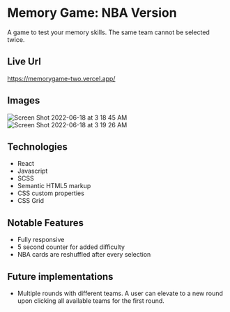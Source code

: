 # Memory Game: NBA Version
A game to test your memory skills. The same team cannot be selected twice.

## Live Url
https://memorygame-two.vercel.app/

## Images
![Screen Shot 2022-06-18 at 3 18 45 AM](https://user-images.githubusercontent.com/72288176/174433484-3c305059-a7a2-4ac1-8fa6-2a3ac1e41a0f.png)
![Screen Shot 2022-06-18 at 3 19 26 AM](https://user-images.githubusercontent.com/72288176/174433489-25420334-26e5-432d-ba7e-b9d3eaaa178d.png)

## Technologies
* React
* Javascript
* SCSS
* Semantic HTML5 markup
* CSS custom properties
* CSS Grid

## Notable Features
* Fully responsive
* 5 second counter for added difficulty
* NBA cards are reshuffled after every selection

## Future implementations
* Multiple rounds with different teams. A user can elevate to a new round upon clicking all available teams for the first round.

